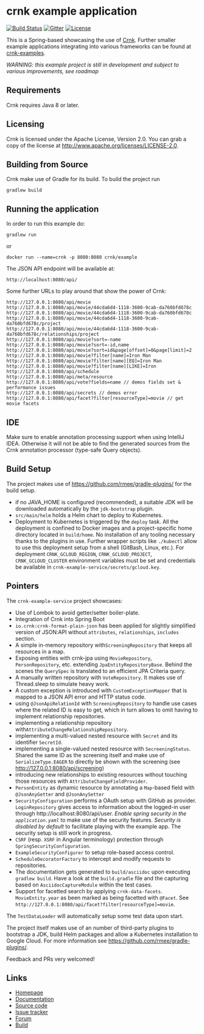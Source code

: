 # crnk example application

[![Build Status](https://travis-ci.org/crnk-project/crnk-example.svg?branch=master)](https://travis-ci.org/crnk-project/crnk-example)
[![Gitter](https://img.shields.io/gitter/room/crkn-io/lobby.svg)](https://gitter.im/crnk-io/Lobby)
[![License](https://img.shields.io/badge/License-Apache%202.0-yellowgreen.svg)](https://github.com/crnk-project/crnk-framework/blob/master/LICENSE.txt)

This is a Spring-based showcasing the use of [Crnk](https://github.com/crnk-project/crnk-framework).
Further smaller example applications integrating into various frameworks can be found at 
[crnk-examples](https://github.com/crnk-project/crnk-framework/tree/master/crnk-examples).

*WARNING: this example project is still in development and subject to various improvements, see roadmap*

## Requirements

Crnk requires Java 8 or later. 

## Licensing

Crnk is licensed under the Apache License, Version 2.0.
You can grab a copy of the license at http://www.apache.org/licenses/LICENSE-2.0.


## Building from Source

Crnk make use of Gradle for its build. To build the project run

    gradlew build
    

## Running the application

In order to run this example do:

	gradlew run

or

    docker run --name=crnk -p 8080:8080 crnk/example

The JSON API endpoint will be available at:
 	
 	http://localhost:8080/api/
 	
Some further URLs to play around that show the power of Crnk:

    http://127.0.0.1:8080/api/movie
    http://127.0.0.1:8080/api/movie/44cda6d4-1118-3600-9cab-da760bfd678c
    http://127.0.0.1:8080/api/movie/44cda6d4-1118-3600-9cab-da760bfd678c
    http://127.0.0.1:8080/api/movie/44cda6d4-1118-3600-9cab-da760bfd678c/project
    http://127.0.0.1:8080/api/movie/44cda6d4-1118-3600-9cab-da760bfd678c/relationships/project
    http://127.0.0.1:8080/api/movie?sort=-name
    http://127.0.0.1:8080/api/movie?sort=-id,name
    http://127.0.0.1:8080/api/movie?sort=id&page[offset]=0&page[limit]=2
    http://127.0.0.1:8080/api/movie?filter[name]=Iron Man
    http://127.0.0.1:8080/api/movie?filter[name][EQ]=Iron Man
    http://127.0.0.1:8080/api/movie?filter[name][LIKE]=Iron
    http://127.0.0.1:8080/api/schedule
    http://127.0.0.1:8080/api/meta/resource
    http://127.0.0.1:8080/api/vote?fields=name // demos fields set & performance issues
    http://127.0.0.1:8080/api/secrets // demos error
    http://127.0.0.1:8080/api/facet?filter[resourceType]=movie // get movie facets


## IDE

Make sure to enable annotation processing support when using IntelliJ IDEA. Otherwise it will
not be able to find the generated sources from the Crnk annotation processor (type-safe Query objects).

## Build Setup

The project makes use of https://github.com/rmee/gradle-plugins/ for the build setup.

- if no JAVA_HOME is configured (recommended), a suitable JDK will be downloaded automatically
  by the `jdk-bootstrap` plugin.
- `src/main/helm` holds a Helm chart to deploy to Kubernetes. 
- Deployment to Kubernetes is triggered by the `deploy` task. All the deployment is confined
  to Docker images and a project-specific home directory located in `build/home`. No installation
  of any tooling necessary thanks to the plugins in use. Further wrapper scripts like `./kubectl`
  allow to use this deployment setup from a shell (GitBash, Linux, etc.). For deployment 
  `CRNK_GCLOUD_REGION`, `CRNK_GCLOUD_PROJECT`, `CRNK_GCLOUD_CLUSTER` environment variables must
  be set and credentials be available in `crnk-example-service/secrets/gcloud.key`.


## Pointers


The `crnk-example-service` project showcases:

- Use of Lombok to avoid getter/setter boiler-plate.
- Integration of Crnk into Spring Boot
- `io.crnk:crnk-format-plain-json` has been applied for slightly simplified version of JSON:API without
  `attributes`, `relationships`, `includes` section.
- A simple in-memory repository with`ScreeningRepository` that keeps all resources in a map.
- Exposing entities with crnk-jpa using `MovieRepository`, `PersonRepository`, etc. extending `JpaEntityRepositoryBase`.
  Behind the scenes the `QuerySpec` is translated to an efficient JPA Criteria query.
- A manually written repository with `VoteRepository`. It makes use of Thread.sleep to simulate heavy work.
- A custom exception is introduced with `CustomExceptionMapper` that is mapped to a JSON API error and HTTP status code.
- using `@JsonApiRelationId` with `ScreeningRepository` to
  handle use cases where the related ID is easy to get, which in turn allows
  to omit having to implement relationship repositories.
- implementing a relationship repository with`AttributeChangeRelationshipRepository`.
- implementing a multi-valued nested resource with `Secret` and its identifier `SecretId`.
- implementing a single-valued nested resource with `SecreeningStatus`. Shared the same ID as the screening itself
  and make use of `SerializeType.EAGER` to directly be shown with the screening (see
  http://127.0.0.1:8080/api/screening)
- introducing new relationships to existing resources
  without touching those resources with `AttributeChangeFieldProvider`.  
- `PersonEntity` as dynamic resource by annotating a `Map`-based field with `@JsonAnyGetter` and `@JsonAnySetter`  
- `SecurityConfiguration` performs a OAuth setup with GitHub as provider.
  `LoginRepository` gives access to information about the logged-in user through http://localhost:8080/api/user.
  *Enable spring security in the `application.yaml`* to make use of the security features.
  *Security is disabled by default* to facilitate playing with the example app.
   The security setup is still work in progress.
- `CSRF` (resp. `XSRF` in Angular terminology) protection through `SpringSecurityConfiguration`.
- `ExampleSecurityConfigurer` to setup role-based access control.
- `ScheduleDecoratorFactory` to intercept and modify requests to repositories.
- The documentation gets generated to `build/asciidoc` upon executing `gradlew build`. Have a look at the
  `build.gradle` file and the capturing based on `AsciidocCaptureModule` within the test cases.
- Support for facetted search by applying `crnk-data-facets`. `MovieEntity.year` as been marked as being facetted with `@Facet`.
  See `http://127.0.0.1:8080/api/facet?filter[resourceType]=movie`.

The `TestDataLoader` will automatically setup some test data upon start.

The project itself makes use of an number of third-party plugins to bootstrap a JDK, build Helm packages and
allow a Kubernetes installation to Google Cloud. For more information see https://github.com/rmee/gradle-plugins/.

Feedback and PRs very welcomed!


## Links

* [Homepage](http://www.crnk.io)
* [Documentation](http://www.crnk.io/releases/stable/documentation/)
* [Source code](https://github.com/crnk-project/crnk-example/)
* [Issue tracker](https://github.com/crnk-project/crnk-example/issues)
* [Forum](https://gitter.im/crnk-io/Lobby)
* [Build](https://travis-ci.org/crnk-project/crnk-example/)

